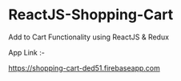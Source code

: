 # ReactJS-Shopping-Cart

Add to Cart Functionality using ReactJS & Redux



App Link :-

https://shopping-cart-ded51.firebaseapp.com

